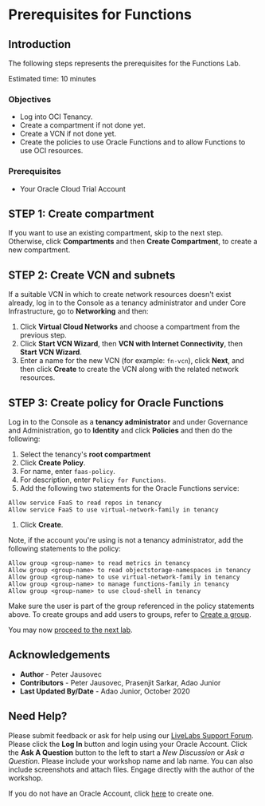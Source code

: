 # Prerequisites for Functions

## Introduction

The following steps represents the prerequisites for the Functions Lab.

Estimated time: 10 minutes

### Objectives

- Log into OCI Tenancy.
- Create a compartment if not done yet.
- Create a VCN if not done yet.
- Create the policies to use Oracle Functions and to allow Functions to use OCI resources.

### Prerequisites

- Your Oracle Cloud Trial Account

## **STEP 1:** Create compartment

If you want to use an existing compartment, skip to the next step. Otherwise, click **Compartments** and then **Create Compartment**, to create a new compartment.

## **STEP 2:** Create VCN and subnets

If a suitable VCN in which to create network resources doesn't exist already, log in to the Console as a tenancy administrator and under Core Infrastructure, go to **Networking** and then:

1. Click **Virtual Cloud Networks** and choose a compartment from the previous step.
1. Click **Start VCN Wizard**, then **VCN with Internet Connectivity**, then **Start VCN Wizard**.
1. Enter a name for the new VCN (for example: `fn-vcn`), click **Next**, and then click **Create** to create the VCN along with the related network resources.

## **STEP 3:** Create policy for Oracle Functions

Log in to the Console as a **tenancy administrator** and under Governance and Administration, go to **Identity** and click **Policies** and then do the following:

1. Select the tenancy's **root compartment**
1. Click **Create Policy**.
1. For name, enter `faas-policy`.
1. For description, enter `Policy for Functions`.
1. Add the following two statements for the Oracle Functions service:

  ```shell
  Allow service FaaS to read repos in tenancy
  Allow service FaaS to use virtual-network-family in tenancy
  ```

1. Click **Create**.

Note, if the account you're using is not a tenancy administrator, add the following statements to the policy:

  ```shell
  Allow group <group-name> to read metrics in tenancy
  Allow group <group-name> to read objectstorage-namespaces in tenancy
  Allow group <group-name> to use virtual-network-family in tenancy
  Allow group <group-name> to manage functions-family in tenancy
  Allow group <group-name> to use cloud-shell in tenancy
  ```

Make sure the user is part of the group referenced in the policy statements above. To create groups and add users to groups, refer to [Create a group](https://docs.cloud.oracle.com/en-us/iaas/Content/Identity/Tasks/managinggroups.htm#To).

You may now [proceed to the next lab](#next).

## Acknowledgements

- **Author** - Peter Jausovec
- **Contributors** -  Peter Jausovec, Prasenjit Sarkar, Adao Junior
- **Last Updated By/Date** - Adao Junior, October 2020

## Need Help?

Please submit feedback or ask for help using our [LiveLabs Support Forum](https://community.oracle.com/tech/developers/categories/livelabsdiscussions). Please click the **Log In** button and login using your Oracle Account. Click the **Ask A Question** button to the left to start a *New Discussion* or *Ask a Question*.  Please include your workshop name and lab name.  You can also include screenshots and attach files.  Engage directly with the author of the workshop.

If you do not have an Oracle Account, click [here](https://profile.oracle.com/myprofile/account/create-account.jspx) to create one.
